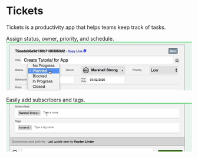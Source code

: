 # Tickets

Tickets is a productivity app that helps teams keep track of tasks. 

Assign status, owner, priority, and schedule.
![Ticket](readme_ticket_form.gif)

Easily add subscribers and tags.
![Subscribed](readme_subscribed.gif)
